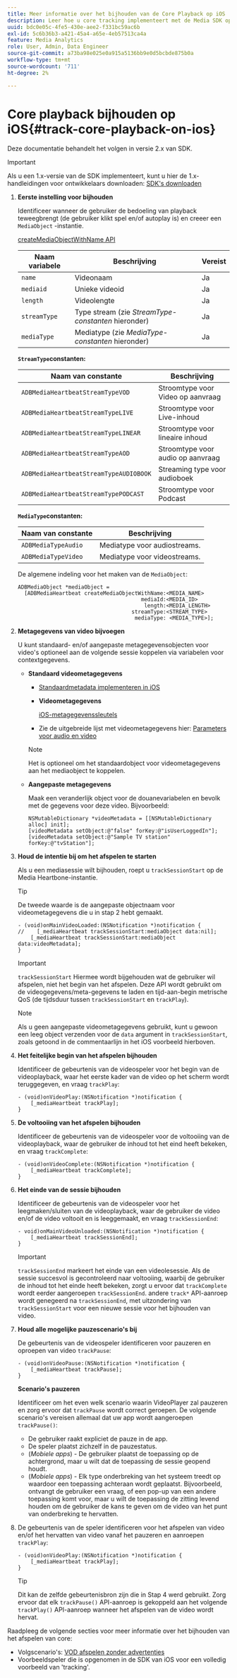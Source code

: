 ```yaml
---
title: Meer informatie over het bijhouden van de Core Playback op iOS
description: Leer hoe u core tracking implementeert met de Media SDK op iOS.
uuid: bdc0e05c-4fe5-430e-aee2-f331bc59ac6b
exl-id: 5c6b36b3-a421-45a4-a65e-4eb57513ca4a
feature: Media Analytics
role: User, Admin, Data Engineer
source-git-commit: a73ba98e025e0a915a5136bb9e0d5bcbde875b0a
workflow-type: tm+mt
source-wordcount: '711'
ht-degree: 2%

---
```


# Core playback bijhouden op iOS{#track-core-playback-on-ios}

Deze documentatie behandelt het volgen in versie 2.x van SDK.

>[!IMPORTANT]
>Als u een 1.x-versie van de SDK implementeert, kunt u hier de 1.x-handleidingen voor ontwikkelaars downloaden: [SDK&#39;s downloaden](/help/getting-started/download-sdks.md)

1. **Eerste instelling voor bijhouden**

   Identificeer wanneer de gebruiker de bedoeling van playback teweegbrengt (de gebruiker klikt spel en/of autoplay is) en creeer een `MediaObject` -instantie.

   [createMediaObjectWithName API](https://adobe-marketing-cloud.github.io/media-sdks/reference/ios/Classes/ADBMediaHeartbeat.html#//api/name/createMediaObjectWithName:mediaId:length:streamType:mediaType:)

   | Naam variabele | Beschrijving | Vereist |
   |---|---|---|
   | `name` | Videonaam | Ja |
   | `mediaid` | Unieke videoid | Ja |
   | `length` | Videolengte | Ja |
   | `streamType` | Type stream (zie _StreamType-constanten_ hieronder) | Ja |
   | `mediaType` | Mediatype (zie _MediaType-constanten_ hieronder) | Ja |

   **`StreamType`constanten:**

   | Naam van constante | Beschrijving |
   |---|---|
   | `ADBMediaHeartbeatStreamTypeVOD` | Stroomtype voor Video op aanvraag |
   | `ADBMediaHeartbeatStreamTypeLIVE` | Stroomtype voor Live-inhoud |
   | `ADBMediaHeartbeatStreamTypeLINEAR` | Stroomtype voor lineaire inhoud |
   | `ADBMediaHeartbeatStreamTypeAOD` | Stroomtype voor audio op aanvraag |
   | `ADBMediaHeartbeatStreamTypeAUDIOBOOK` | Streaming type voor audioboek |
   | `ADBMediaHeartbeatStreamTypePODCAST` | Stroomtype voor Podcast |

   **`MediaType`constanten:**

   | Naam van constante | Beschrijving |
   |---|---|
   | `ADBMediaTypeAudio` | Mediatype voor audiostreams. |
   | `ADBMediaTypeVideo` | Mediatype voor videostreams. |

   De algemene indeling voor het maken van de `MediaObject`:

   ```
   ADBMediaObject *mediaObject =  
     [ADBMediaHeartbeat createMediaObjectWithName:<MEDIA_NAME>
                                          mediaId:<MEDIA_ID>
                                           length:<MEDIA_LENGTH>                       
                                       streamType:<STREAM_TYPE>
                                        mediaType: <MEDIA_TYPE>];
   ```

1. **Metagegevens van video bijvoegen**

   U kunt standaard- en/of aangepaste metagegevensobjecten voor video&#39;s optioneel aan de volgende sessie koppelen via variabelen voor contextgegevens.

   * **Standaard videometagegevens**

      * [Standaardmetadata implementeren in iOS](/help/use-cases/track-av-playback/impl-std-metadata/impl-std-metadata-ios.md)
      * **Videometagegevens**

         [iOS-metagegevenssleutels](/help/use-cases/track-av-playback/impl-std-metadata/ios-metadata-keys.md)

      * Zie de uitgebreide lijst met videometagegevens hier: [Parameters voor audio en video](/help/implementation/variables/audio-video-parameters.md)
      >[!NOTE]
      >
      >Het is optioneel om het standaardobject voor videometagegevens aan het mediaobject te koppelen.

   * **Aangepaste metagegevens**

      Maak een veranderlijk object voor de douanevariabelen en bevolk met de gegevens voor deze video. Bijvoorbeeld:

      ```
      NSMutableDictionary *videoMetadata = [[NSMutableDictionary alloc] init];
      [videoMetadata setObject:@"false" forKey:@"isUserLoggedIn"];
      [videoMetadata setObject:@"Sample TV station" forKey:@"tvStation"];
      ```


1. **Houd de intentie bij om het afspelen te starten**

   Als u een mediasessie wilt bijhouden, roept u `trackSessionStart` op de Media Heartbone-instantie.

   >[!TIP]
   >
   >De tweede waarde is de aangepaste objectnaam voor videometagegevens die u in stap 2 hebt gemaakt.

   ```
   - (void)onMainVideoLoaded:(NSNotification *)notification {
   //    [_mediaHeartbeat trackSessionStart:mediaObject data:nil];
       [_mediaHeartbeat trackSessionStart:mediaObject data:videoMetadata];
   }
   ```

   >[!IMPORTANT]
   >
   >`trackSessionStart` Hiermee wordt bijgehouden wat de gebruiker wil afspelen, niet het begin van het afspelen. Deze API wordt gebruikt om de videogegevens/meta-gegevens te laden en tijd-aan-begin metrische QoS (de tijdsduur tussen `trackSessionStart` en `trackPlay`).

   >[!NOTE]
   >
   >Als u geen aangepaste videometagegevens gebruikt, kunt u gewoon een leeg object verzenden voor de `data` argument in `trackSessionStart`, zoals getoond in de commentaarlijn in het iOS voorbeeld hierboven.

1. **Het feitelijke begin van het afspelen bijhouden**

   Identificeer de gebeurtenis van de videospeler voor het begin van de videoplayback, waar het eerste kader van de video op het scherm wordt teruggegeven, en vraag `trackPlay`:

   ```
   - (void)onVideoPlay:(NSNotification *)notification {
       [_mediaHeartbeat trackPlay];
   }
   ```

1. **De voltooiing van het afspelen bijhouden**

   Identificeer de gebeurtenis van de videospeler voor de voltooiing van de videoplayback, waar de gebruiker de inhoud tot het eind heeft bekeken, en vraag `trackComplete`:

   ```
   - (void)onVideoComplete:(NSNotification *)notification {
       [_mediaHeartbeat trackComplete];
   }
   ```

1. **Het einde van de sessie bijhouden**

   Identificeer de gebeurtenis van de videospeler voor het leegmaken/sluiten van de videoplayback, waar de gebruiker de video en/of de video voltooit en is leeggemaakt, en vraag `trackSessionEnd`:

   ```
   - void)onMainVideoUnloaded:(NSNotification *)notification {
       [_mediaHeartbeat trackSessionEnd];
   }
   ```

   >[!IMPORTANT]
   >
   >`trackSessionEnd` markeert het einde van een videolesessie. Als de sessie succesvol is gecontroleerd naar voltooiing, waarbij de gebruiker de inhoud tot het einde heeft bekeken, zorgt u ervoor dat `trackComplete` wordt eerder aangeroepen `trackSessionEnd`. andere `track*` API-aanroep wordt genegeerd na `trackSessionEnd`, met uitzondering van `trackSessionStart` voor een nieuwe sessie voor het bijhouden van video.

1. **Houd alle mogelijke pauzescenario&#39;s bij**

   De gebeurtenis van de videospeler identificeren voor pauzeren en oproepen van video `trackPause`:

   ```
   - (void)onVideoPause:(NSNotification *)notification {
       [_mediaHeartbeat trackPause];
   }
   ```

   **Scenario&#39;s pauzeren**

   Identificeer om het even welk scenario waarin VideoPlayer zal pauzeren en zorg ervoor dat `trackPause` wordt correct geroepen. De volgende scenario&#39;s vereisen allemaal dat uw app wordt aangeroepen `trackPause()`:

   * De gebruiker raakt expliciet de pauze in de app.
   * De speler plaatst zichzelf in de pauzestatus.
   * (*Mobiele apps*) - De gebruiker plaatst de toepassing op de achtergrond, maar u wilt dat de toepassing de sessie geopend houdt.
   * (*Mobiele apps*) - Elk type onderbreking van het systeem treedt op waardoor een toepassing achteraan wordt geplaatst. Bijvoorbeeld, ontvangt de gebruiker een vraag, of een pop-up van een andere toepassing komt voor, maar u wilt de toepassing de zitting levend houden om de gebruiker de kans te geven om de video van het punt van onderbreking te hervatten.

1. De gebeurtenis van de speler identificeren voor het afspelen van video en/of het hervatten van video vanaf het pauzeren en aanroepen `trackPlay`:

   ```
   - (void)onVideoPlay:(NSNotification *)notification {
       [_mediaHeartbeat trackPlay];
   }
   ```

   >[!TIP]
   >
   >Dit kan de zelfde gebeurtenisbron zijn die in Stap 4 werd gebruikt. Zorg ervoor dat elk `trackPause()` API-aanroep is gekoppeld aan het volgende `trackPlay()` API-aanroep wanneer het afspelen van de video wordt hervat.

Raadpleeg de volgende secties voor meer informatie over het bijhouden van het afspelen van core:

* Volgscenario&#39;s: [VOD afspelen zonder advertenties](/help/use-cases/tracking-scenarios/vod-no-intrs-details.md)
* Voorbeeldspeler die is opgenomen in de SDK van iOS voor een volledig voorbeeld van &#39;tracking&#39;.
